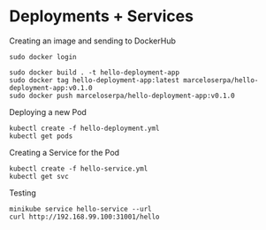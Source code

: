 # Deployments + Services


Creating an image and sending to DockerHub

```
sudo docker login

sudo docker build . -t hello-deployment-app
sudo docker tag hello-deployment-app:latest marceloserpa/hello-deployment-app:v0.1.0
sudo docker push marceloserpa/hello-deployment-app:v0.1.0
```

Deploying a new Pod

```
kubectl create -f hello-deployment.yml
kubectl get pods
```

Creating a Service for the Pod

```
kubectl create -f hello-service.yml
kubectl get svc
```

Testing 

```
minikube service hello-service --url
curl http://192.168.99.100:31001/hello
```
